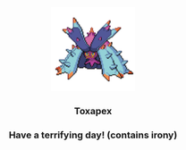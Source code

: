 <p align="center">
    <img src="https://raw.githubusercontent.com/PokeAPI/sprites/master/sprites/pokemon/748.png" width="150" height="150">
</p>
<h3 align="center"> <b>Toxapex</b></h3>
<h3 align="center">Have a terrifying day! (contains irony)</h3>
